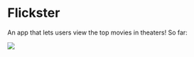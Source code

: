 # Flickster
An app that lets users view the top movies in theaters!
So far:


<img src="http://i.imgur.com/pOLwjoE.gif"></img>
